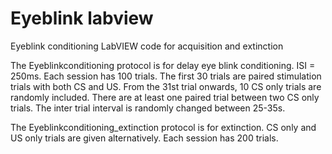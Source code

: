 # Eyeblink labview
Eyeblink conditioning LabVIEW code for acquisition and extinction

The Eyeblinkconditioning protocol is for delay eye blink conditioning. ISI = 250ms. Each session has 100 trials. The first 30 trials are paired stimulation trials with both CS and US. From the 31st trial onwards, 10 CS only trials are randomly included. There are at least one paired trial between two CS only trials. The inter trial interval is randomly changed between 25-35s.

The Eyeblinkconditioning_extinction protocol is for extinction. CS only and US only trials are given alternatively. Each session has 200 trials.
